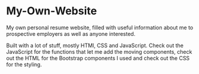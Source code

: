 # My-Own-Website
My own personal resume website, filled with useful information about me to prospective employers as well as anyone interested.

Built with a lot of stuff, mostly HTMl, CSS and JavaScript. Check out the JavaScript for the functions that let me add the moving components, check out the HTML for the Bootstrap components I used and check out the CSS for the styling. 
